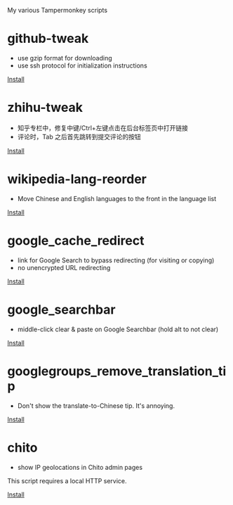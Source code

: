 My various Tampermonkey scripts

github-tweak
===
* use gzip format for downloading
* use ssh protocol for initialization instructions

[Install](https://github.com/lilydjwg/tampermonkey-scripts/raw/master/github-tweak.user.js)

zhihu-tweak
===
* 知乎专栏中，修复中键/Ctrl+左键点击在后台标签页中打开链接
* 评论时，Tab 之后首先跳转到提交评论的按钮

[Install](https://github.com/lilydjwg/tampermonkey-scripts/raw/master/zhihu-tweak.user.js)

wikipedia-lang-reorder
===
* Move Chinese and English languages to the front in the language list

[Install](https://github.com/lilydjwg/tampermonkey-scripts/raw/master/wikipedia-lang-reorder.user.js)

google_cache_redirect
===
* link for Google Search to bypass redirecting (for visiting or copying)
* no unencrypted URL redirecting

[Install](https://github.com/lilydjwg/tampermonkey-scripts/raw/master/google_cache_redirect.user.js)

google_searchbar
===
* middle-click clear & paste on Google Searchbar (hold alt to not clear)

[Install](https://github.com/lilydjwg/tampermonkey-scripts/raw/master/google_searchbar.user.js)

googlegroups_remove_translation_tip
===
* Don't show the translate-to-Chinese tip. It's annoying.

[Install](https://github.com/lilydjwg/tampermonkey-scripts/raw/master/googlegroups_remove_translation_tip.user.js)

chito
===
* show IP geolocations in Chito admin pages

This script requires a local HTTP service.

[Install](https://github.com/lilydjwg/tampermonkey-scripts/raw/master/chito.user.js)

